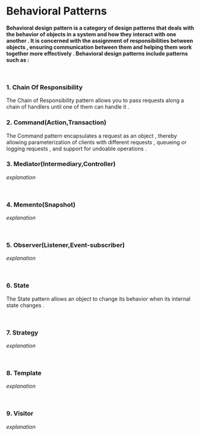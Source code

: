 # Behavioral Patterns


**Behavioral design pattern is a category of design patterns that deals with the behavior of objects in a system and how they interact with one another . It is concerned with the assignment of responsibilities between objects , ensuring communication between them and helping them work together more effectively . Behavioral design patterns include patterns such as :**


<br/>

###  1. Chain Of Responsibility



The Chain of Responsibility pattern allows you to pass requests along a chain of handlers until one of them can handle it .
<br/>

###  2. Command(Action,Transaction)


The Command pattern encapsulates a request as an object , thereby allowing parameterization of clients with different requests , queueing or logging requests , and support for undoable operations .
<br/>

###  3. Mediator(Intermediary,Controller)


*explanation*

<br/>

###  4. Memento(Snapshot)


*explanation*

<br/>

###  5. Observer(Listener,Event-subscriber)


*explanation*

<br/>


###  6. State

The State pattern allows an object to change its behavior when its internal state changes .


<br/>



###  7. Strategy


*explanation*

<br/>




###  8. Template


*explanation*

<br/>





###  9. Visitor


*explanation*

<br/>




